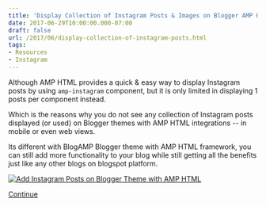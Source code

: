 ```yaml
---
title: 'Display Collection of Instagram Posts & Images on Blogger AMP HTML Themes'
date: 2017-06-29T10:00:00.000-07:00
draft: false
url: /2017/06/display-collection-of-instagram-posts.html
tags: 
- Resources
- Instagram
---
```


Although AMP HTML provides a quick & easy way to display Instagram posts by using `amp-instagram` component, but it is only limited in displaying 1 posts per component instead.  
  
Which is the reasons why you do not see any collection of Instagram posts displayed (or used) on Blogger themes with AMP HTML integrations -- in mobile or even web views.  
  
Its different with BlogAMP Blogger theme with AMP HTML framework, you can still add more functionality to your blog while still getting all the benefits just like any other blogs on blogspot platform.  
  

[![Add Instagram Posts on Blogger Theme with AMP HTML](https://1.bp.blogspot.com/-nxeeJ_Bvoz4/WVTouxo97HI/AAAAAAAAis0/9RnjOv3j5AYF4zgT29zHWamMsXE-8umPwCKgBGAs/s640/Blogger%2BThemes%2BAdd%2BInstagram%2BPost%2BWidget%2B2017%2B%2B%2B%2BIrsah%2BinDesigns%2BBlog%2B%25281%2529.png)](https://1.bp.blogspot.com/-nxeeJ_Bvoz4/WVTouxo97HI/AAAAAAAAis0/9RnjOv3j5AYF4zgT29zHWamMsXE-8umPwCKgBGAs/s1600/Blogger%2BThemes%2BAdd%2BInstagram%2BPost%2BWidget%2B2017%2B%2B%2B%2BIrsah%2BinDesigns%2BBlog%2B%25281%2529.png)

  
[Continue](https://blogr-amp.blogspot.com/2017/06/display-collection-of-instagram-posts.html#more)